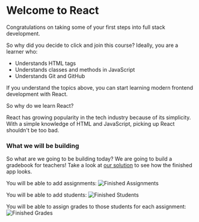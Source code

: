 # Welcome to React

Congratulations on taking some of your first steps into full stack development.

So why did you decide to click and join this course? Ideally, you are a learner who:

- Understands HTML tags
- Understands classes and methods in JavaScript
- Understands Git and GitHub

If you understand the topics above, you can start learning modern frontend development with React.

So why do we learn React?

React has growing popularity in the tech industry because of its simplicity. With a simple knowledge of HTML and JavaScript, picking up React shouldn't be too bad.

### What we will be building

So what are we going to be building today? We are going to build a gradebook for teachers! Take a look at [our solution](https://githubtraining.github.io/react-solution/) to see how the finished app looks.

You will be able to add assignments:
![Finished Assignments](https://user-images.githubusercontent.com/25253905/61293228-11f26580-a788-11e9-90ac-9612c2bddf6b.png)

You will be able to add students:
![Finished Students](https://user-images.githubusercontent.com/25253905/61293769-46b2ec80-a789-11e9-88b3-c660f436f5bf.png)

You will be able to assign grades to those students for each assignment:
![Finished Grades](https://user-images.githubusercontent.com/25253905/61295315-9810ab00-a78c-11e9-8bcb-f3e3bb87b2be.png)
